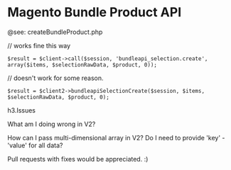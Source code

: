 # Magento Bundle Product API

@see: createBundleProduct.php

// works fine this way

```$result = $client->call($session, 'bundleapi_selection.create', array($items, $selectionRawData, $product, 0));```

// doesn't work for some reason.

```$result = $client2->bundleapiSelectionCreate($session, $items, $selectionRawData, $product, 0);```

h3.Issues

What am I doing wrong in V2?

How can I pass multi-dimensional array in V2? Do I need to provide 'key' - 'value' for all data?

Pull requests with fixes would be appreciated. :)
